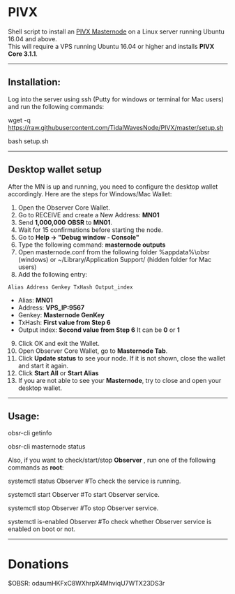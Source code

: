 # PIVX
Shell script to install an [PIVX Masternode](https://pivx.org/) on a Linux server running Ubuntu 16.04 and above.  
This will require a VPS running Ubuntu 16.04 or higher and installs **PIVX Core 3.1.1**.
***

## Installation:
Log into the server using ssh (Putty for windows or terminal for Mac users) and run the following commands:

wget -q https://raw.githubusercontent.com/TidalWavesNode/PIVX/master/setup.sh

bash setup.sh

***

## Desktop wallet setup

After the MN is up and running, you need to configure the desktop wallet accordingly. Here are the steps for Windows/Mac Wallet:
1. Open the Observer Core Wallet.
2. Go to RECEIVE and create a New Address: **MN01**
3. Send **1,000,000** **OBSR** to **MN01**.
4. Wait for 15 confirmations before starting the node.
5. Go to **Help -> "Debug window - Console"**
6. Type the following command: **masternode outputs**
7. Open masternode.conf from the following folder %appdata%\obsr (windows) or ~/Library/Application Support/ (hidden folder for Mac users)
8. Add the following entry:
```
Alias Address Genkey TxHash Output_index
```
* Alias: **MN01**
* Address: **VPS_IP:9567**
* Genkey: **Masternode GenKey**
* TxHash: **First value from Step 6** 
* Output index:  **Second value from Step 6** It can be **0** or **1**
9. Click OK and exit the Wallet.
10. Open Observer Core Wallet, go to **Masternode Tab**.
11. Click **Update status** to see your node. If it is not shown, close the wallet and start it again.
10. Click **Start All** or **Start Alias**
11. If you are not able to see your **Masternode**, try to close and open your desktop wallet.
***

## Usage:

obsr-cli getinfo

obsr-cli masternode status

Also, if you want to check/start/stop **Observer** , run one of the following commands as **root**:

systemctl status Observer #To check the service is running.

systemctl start Observer #To start Observer service.

systemctl stop Observer #To stop Observer service.

systemctl is-enabled Observer #To check whether Observer service is enabled on boot or not.

***
# Donations
$OBSR: odaumHKFxC8WXhrpX4MhviqU7WTX23DS3r
